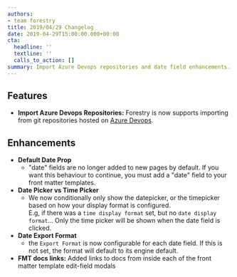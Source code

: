 ```yaml
---
authors:
- team forestry
title: 2019/04/29 Changelog
date: 2019-04-29T15:00:00.000+00:00
cta:
  headline: ''
  textline: ''
  calls_to_action: []
summary: Import Azure Devops repositories and date field enhancements.
---
```

## Features

* **Import Azure Devops Repositories:** Forestry is now supports importing from git repositories hosted on [Azure Devops](https://forestry.io/docs/git-sync/azure-devops/ "Git Sync: Azure Devops").

## Enhancements

* **Default Date Prop**
  * "date" fields are no longer added to new pages by default. If you want this behaviour to continue, you must add a "date" field to your front matter templates.
* **Date Picker vs Time Picker**
  * We now conditionally only show the datepicker, or the timepicker based on how your display format is configured.  
    E.g, if there was a `time display format` set, but no `date display format`... Only the time picker will be shown when the date field is clicked.
* **Date Export Format**
  * the `Export Format` is now configurable for each date field. If this is not set, the format will default to its engine default.
* **FMT docs links:** Added links to docs from inside each of the front matter template edit-field modals